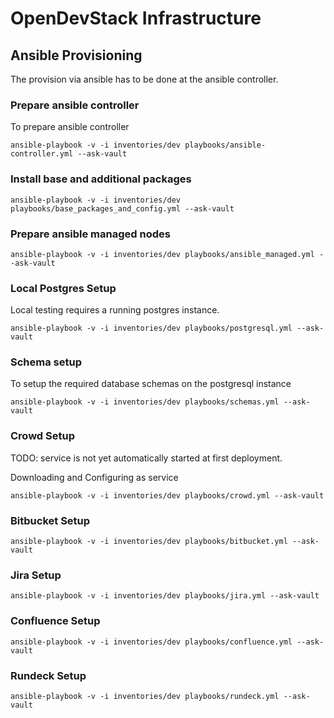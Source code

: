 # OpenDevStack Infrastructure

## Ansible Provisioning
The provision via ansible has to be done at the ansible controller. 

### Prepare ansible controller
To prepare ansible controller
```
ansible-playbook -v -i inventories/dev playbooks/ansible-controller.yml --ask-vault
```

### Install base and additional packages

```
ansible-playbook -v -i inventories/dev playbooks/base_packages_and_config.yml --ask-vault
```

### Prepare ansible managed nodes

```
ansible-playbook -v -i inventories/dev playbooks/ansible_managed.yml --ask-vault
```

### Local Postgres Setup

Local testing requires a running postgres instance.

```
ansible-playbook -v -i inventories/dev playbooks/postgresql.yml --ask-vault
```

### Schema setup
To setup the required database schemas on the postgresql instance

```
ansible-playbook -v -i inventories/dev playbooks/schemas.yml --ask-vault
```


### Crowd Setup

TODO: service is not yet automatically started at first deployment.

Downloading and Configuring as service

```
ansible-playbook -v -i inventories/dev playbooks/crowd.yml --ask-vault
```

### Bitbucket Setup

```
ansible-playbook -v -i inventories/dev playbooks/bitbucket.yml --ask-vault
```

### Jira Setup

```
ansible-playbook -v -i inventories/dev playbooks/jira.yml --ask-vault
```

### Confluence Setup
```
ansible-playbook -v -i inventories/dev playbooks/confluence.yml --ask-vault
```
### Rundeck Setup
```
ansible-playbook -v -i inventories/dev playbooks/rundeck.yml --ask-vault
```
